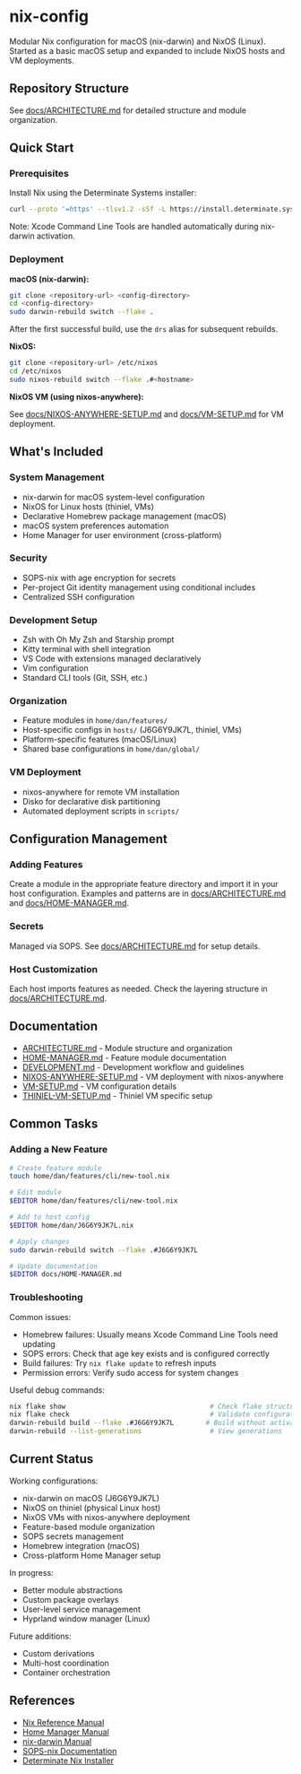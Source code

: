 # nix-config

Modular Nix configuration for macOS (nix-darwin) and NixOS (Linux). Started as a basic macOS setup and expanded to include NixOS hosts and VM deployments.

## Repository Structure

See [docs/ARCHITECTURE.md](docs/ARCHITECTURE.md) for detailed structure and module organization.

## Quick Start

### Prerequisites

Install Nix using the Determinate Systems installer:

```bash
curl --proto '=https' --tlsv1.2 -sSf -L https://install.determinate.systems/nix | sh -s -- install
```

Note: Xcode Command Line Tools are handled automatically during nix-darwin activation.

### Deployment

**macOS (nix-darwin):**

```bash
git clone <repository-url> <config-directory>
cd <config-directory>
sudo darwin-rebuild switch --flake .
```

After the first successful build, use the `drs` alias for subsequent rebuilds.

**NixOS:**

```bash
git clone <repository-url> /etc/nixos
cd /etc/nixos
sudo nixos-rebuild switch --flake .#<hostname>
```

**NixOS VM (using nixos-anywhere):**

See [docs/NIXOS-ANYWHERE-SETUP.md](docs/NIXOS-ANYWHERE-SETUP.md) and [docs/VM-SETUP.md](docs/VM-SETUP.md) for VM deployment.

## What's Included

### System Management

- nix-darwin for macOS system-level configuration
- NixOS for Linux hosts (thiniel, VMs)
- Declarative Homebrew package management (macOS)
- macOS system preferences automation
- Home Manager for user environment (cross-platform)

### Security

- SOPS-nix with age encryption for secrets
- Per-project Git identity management using conditional includes
- Centralized SSH configuration

### Development Setup

- Zsh with Oh My Zsh and Starship prompt
- Kitty terminal with shell integration
- VS Code with extensions managed declaratively
- Vim configuration
- Standard CLI tools (Git, SSH, etc.)

### Organization

- Feature modules in `home/dan/features/`
- Host-specific configs in `hosts/` (J6G6Y9JK7L, thiniel, VMs)
- Platform-specific features (macOS/Linux)
- Shared base configurations in `home/dan/global/`

### VM Deployment

- nixos-anywhere for remote VM installation
- Disko for declarative disk partitioning
- Automated deployment scripts in `scripts/`

## Configuration Management

### Adding Features

Create a module in the appropriate feature directory and import it in your host configuration. Examples and patterns are in [docs/ARCHITECTURE.md](docs/ARCHITECTURE.md) and [docs/HOME-MANAGER.md](docs/HOME-MANAGER.md).

### Secrets

Managed via SOPS. See [docs/ARCHITECTURE.md](docs/ARCHITECTURE.md) for setup details.

### Host Customization

Each host imports features as needed. Check the layering structure in [docs/ARCHITECTURE.md](docs/ARCHITECTURE.md).

## Documentation

- [ARCHITECTURE.md](docs/ARCHITECTURE.md) - Module structure and organization
- [HOME-MANAGER.md](docs/HOME-MANAGER.md) - Feature module documentation
- [DEVELOPMENT.md](docs/DEVELOPMENT.md) - Development workflow and guidelines
- [NIXOS-ANYWHERE-SETUP.md](docs/NIXOS-ANYWHERE-SETUP.md) - VM deployment with nixos-anywhere
- [VM-SETUP.md](docs/VM-SETUP.md) - VM configuration details
- [THINIEL-VM-SETUP.md](docs/THINIEL-VM-SETUP.md) - Thiniel VM specific setup

## Common Tasks

### Adding a New Feature

```bash
# Create feature module
touch home/dan/features/cli/new-tool.nix

# Edit module
$EDITOR home/dan/features/cli/new-tool.nix

# Add to host config
$EDITOR home/dan/J6G6Y9JK7L.nix

# Apply changes
sudo darwin-rebuild switch --flake .#J6G6Y9JK7L

# Update documentation
$EDITOR docs/HOME-MANAGER.md
```

### Troubleshooting

Common issues:

- Homebrew failures: Usually means Xcode Command Line Tools need updating
- SOPS errors: Check that age key exists and is configured correctly
- Build failures: Try `nix flake update` to refresh inputs
- Permission errors: Verify sudo access for system changes

Useful debug commands:

```bash
nix flake show                                    # Check flake structure
nix flake check                                   # Validate configuration
darwin-rebuild build --flake .#J6G6Y9JK7L        # Build without activating
darwin-rebuild --list-generations                 # View generations
```

## Current Status

Working configurations:

- nix-darwin on macOS (J6G6Y9JK7L)
- NixOS on thiniel (physical Linux host)
- NixOS VMs with nixos-anywhere deployment
- Feature-based module organization
- SOPS secrets management
- Homebrew integration (macOS)
- Cross-platform Home Manager setup

In progress:

- Better module abstractions
- Custom package overlays
- User-level service management
- Hyprland window manager (Linux)

Future additions:

- Custom derivations
- Multi-host coordination
- Container orchestration

## References

- [Nix Reference Manual](https://nixos.org/manual/nix/stable/)
- [Home Manager Manual](https://nix-community.github.io/home-manager/)
- [nix-darwin Manual](https://github.com/nix-darwin/nix-darwin)
- [SOPS-nix Documentation](https://github.com/Mic92/sops-nix)
- [Determinate Nix Installer](https://install.determinate.systems/)
